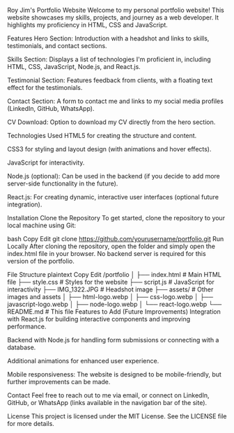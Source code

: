 Roy Jim's Portfolio Website
Welcome to my personal portfolio website! This website showcases my skills, projects, and journey as a web developer. It highlights my proficiency in HTML, CSS and JavaScript.

Features
Hero Section: Introduction with a headshot and links to skills, testimonials, and contact sections.

Skills Section: Displays a list of technologies I'm proficient in, including HTML, CSS, JavaScript, Node.js, and React.js.

Testimonial Section: Features feedback from clients, with a floating text effect for the testimonials.

Contact Section: A form to contact me and links to my social media profiles (LinkedIn, GitHub, WhatsApp).

CV Download: Option to download my CV directly from the hero section.

Technologies Used
HTML5 for creating the structure and content.

CSS3 for styling and layout design (with animations and hover effects).

JavaScript for interactivity.

Node.js (optional): Can be used in the backend (if you decide to add more server-side functionality in the future).

React.js: For creating dynamic, interactive user interfaces (optional future integration).

Installation
Clone the Repository
To get started, clone the repository to your local machine using Git:

bash
Copy
Edit
git clone https://github.com/yourusername/portfolio.git
Run Locally
After cloning the repository, open the folder and simply open the index.html file in your browser. No backend server is required for this version of the portfolio.

File Structure
plaintext
Copy
Edit
/portfolio
│
├── index.html          # Main HTML file
├── style.css           # Styles for the website
├── script.js           # JavaScript for interactivity
├── IMG_1322.JPG        # Headshot image
├── assets/             # Other images and assets
│   ├── html-logo.webp
│   ├── css-logo.webp
│   ├── javascript-logo.webp
│   ├── node-logo.webp
│   └── react-logo.webp
└── README.md           # This file
Features to Add (Future Improvements)
Integration with React.js for building interactive components and improving performance.

Backend with Node.js for handling form submissions or connecting with a database.

Additional animations for enhanced user experience.

Mobile responsiveness: The website is designed to be mobile-friendly, but further improvements can be made.

Contact
Feel free to reach out to me via email, or connect on LinkedIn, GitHub, or WhatsApp (links available in the navigation bar of the site).

License
This project is licensed under the MIT License. See the LICENSE file for more details.
